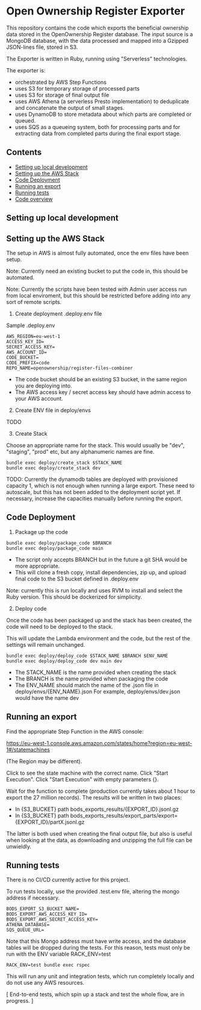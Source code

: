 # Open Ownership Register Exporter

This repository contains the code which exports the beneficial ownership
data stored in the OpenOwnership Register database. The input source is
a MongoDB database, with the data processed and mapped into a Gzipped
JSON-lines file, stored in S3.

The Exporter is written in Ruby, running using "Serverless" technologies.

The exporter is:
- orchestrated by AWS Step Functions
- uses S3 for temporary storage of processed parts
- uses S3 for storage of final output file
- uses AWS Athena (a serverless Presto implementation) to deduplicate and
  concatenate the output of small stages.
- uses DynamoDB to store metadata about which parts are completed or
  queued.
- uses SQS as a queueing system, both for processing parts and for
  extracting data from completed parts during the final export stage.

## Contents

- [Setting up local development](#setting-up-local-development)
- [Setting up the AWS Stack](#setting-up-aws-stack)
- [Code Deployment](#code-deployment)
- [Running an export](#running-an-export)
- [Running tests](#running-tests)
- [Code overview](#code-overview)

## Setting up local development

## Setting up the AWS Stack

The setup in AWS is almost fully automated, once the env files have been setup.

Note: Currently need an existing bucket to put the code in, this should be automated.

Note: Currently the scripts have been tested with Admin user access run from local
enviroment, but this should be restricted before adding into any sort of remote scripts. 

1. Create deployment .deploy.env file

Sample .deploy.env
```
AWS_REGION=eu-west-1
ACCESS_KEY_ID=
SECRET_ACCESS_KEY=
AWS_ACCOUNT_ID=
CODE_BUCKET=
CODE_PREFIX=code
REPO_NAME=openownership/register-files-combiner
```

- The code bucket should be an existing S3 bucket, in the same region you are deploying into.
- The AWS access key / secret access key should have admin access to your AWS account.

2. Create ENV file in deploy/envs

TODO


3. Create Stack

Choose an appropriate name for the stack.
This would usually be "dev", "staging", "prod" etc, but any alphanumeric names are fine.

```
bundle exec deploy/create_stack $STACK_NAME
bundle exec deploy/create_stack dev
```

TODO: Currently the dynamodb tables are deployed with provisioned capacity 1, which is
not enough when running a large export. These need to autoscale, but this has not been
added to the deployment script yet. If necessary, increase the capacities manually before
running the export.

## Code Deployment

1. Package up the code

```
bundle exec deploy/package_code $BRANCH
bundle exec deploy/package_code main
```

- The script only accepts BRANCH but in the future a git SHA would be more appropriate.
- This will clone a fresh copy, install dependencies, zip up, and upload final code to
  the S3 bucket defined in .deploy.env

Note: currently this is run locally and uses RVM to install and select the Ruby version.
This should be dockerized for simplicity.

2. Deploy code

Once the code has been packaged up and the stack has been created, the code will need to
be deployed to the stack.

This will update the Lambda environment and the code, but the rest of the settings will
remain unchanged.

```
bundle exec deploy/deploy_code $STACK_NAME $BRANCH $ENV_NAME
bundle exec deploy/deploy_code dev main dev 
```

- The STACK_NAME is the name provided when creating the stack
- The BRANCH is the name provided when packaging the code
- The ENV_NAME should match the name of the .json file in deploy/envs/{ENV_NAME}.json
  For example, deploy/envs/dev.json would have the name dev

## Running an export

Find the appropriate Step Function in the AWS console:

https://eu-west-1.console.aws.amazon.com/states/home?region=eu-west-1#/statemachines

(The Region may be different).

Click to see the state machine with the correct name.
Click "Start Execution".
Click "Start Execution" with empty parameters {}.

Wait for the function to complete (production currently takes about 1 hour to export the 27 million records).
The results will be written in two places:

- In {S3_BUCKET} path bods_exports_results/{EXPORT_ID}.jsonl.gz
- In {S3_BUCKET} path bods_exports_results/export_parts/export={EXPORT_ID}/partX.jsonl.gz

The latter is both used when creating the final output file, but also is useful when looking at the data,
as downloading and unzipping the full file can be unwieldly.

## Running tests

There is no CI/CD currently active for this project.

To run tests locally, use the provided .test.env file, altering the mongo address if
necessary.

```
BODS_EXPORT_S3_BUCKET_NAME=
BODS_EXPORT_AWS_ACCESS_KEY_ID=
BODS_EXPORT_AWS_SECRET_ACCESS_KEY=
ATHENA_DATABASE=
SQS_QUEUE_URL=
```

Note that this Mongo address must have write access, and the database
tables will be dropped during the tests. For this reason, tests must only be run with
the ENV variable RACK_ENV=test

```
RACK_ENV=test bundle exec rspec
```

This will run any unit and integration tests, which run completely locally and do not
use any AWS resources.

[ End-to-end tests, which spin up a stack and test the whole flow, are in progress. ]
